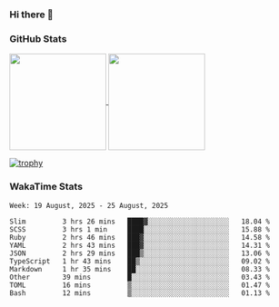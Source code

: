 ### Hi there 👋

### GitHub Stats

<a href="https://github.com/anuraghazra/github-readme-stats">
  <img align="center" height="170px" src="https://github-readme-stats.vercel.app/api/top-langs/?username=tksfjt1024&layout=compact&count_private=true&show_icons=true&show_icons=true&theme=graywhite" />
</a>
<a href="https://github.com/anuraghazra/github-readme-stats">
  <img align="center" height="170px" src="https://github-readme-stats.vercel.app/api?username=tksfjt1024&count_private=true&show_icons=true&show_icons=true&theme=graywhite" />
</a>

[![trophy](https://github-profile-trophy.vercel.app/?username=tksfjt1024)](https://github.com/ryo-ma/github-profile-trophy)

### WakaTime Stats

<!--START_SECTION:waka-->
```text
Week: 19 August, 2025 - 25 August, 2025

Slim         3 hrs 26 mins   ████▓░░░░░░░░░░░░░░░░░░░░   18.04 % 
SCSS         3 hrs 1 min     ████░░░░░░░░░░░░░░░░░░░░░   15.88 % 
Ruby         2 hrs 46 mins   ███▓░░░░░░░░░░░░░░░░░░░░░   14.58 % 
YAML         2 hrs 43 mins   ███▓░░░░░░░░░░░░░░░░░░░░░   14.31 % 
JSON         2 hrs 29 mins   ███▒░░░░░░░░░░░░░░░░░░░░░   13.06 % 
TypeScript   1 hr 43 mins    ██▒░░░░░░░░░░░░░░░░░░░░░░   09.02 % 
Markdown     1 hr 35 mins    ██░░░░░░░░░░░░░░░░░░░░░░░   08.33 % 
Other        39 mins         █░░░░░░░░░░░░░░░░░░░░░░░░   03.43 % 
TOML         16 mins         ▒░░░░░░░░░░░░░░░░░░░░░░░░   01.47 % 
Bash         12 mins         ▒░░░░░░░░░░░░░░░░░░░░░░░░   01.13 % 
```
<!--END_SECTION:waka-->
